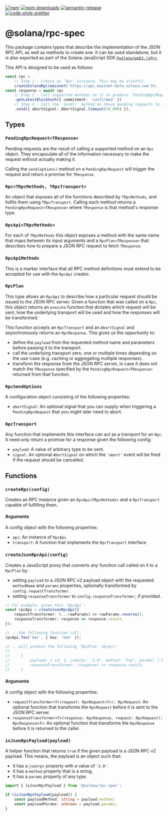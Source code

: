 [![npm][npm-image]][npm-url]
[![npm-downloads][npm-downloads-image]][npm-url]
[![semantic-release][semantic-release-image]][semantic-release-url]
<br />
[![code-style-prettier][code-style-prettier-image]][code-style-prettier-url]

[code-style-prettier-image]: https://img.shields.io/badge/code_style-prettier-ff69b4.svg?style=flat-square
[code-style-prettier-url]: https://github.com/prettier/prettier
[npm-downloads-image]: https://img.shields.io/npm/dm/@solana/rpc-spec/rc.svg?style=flat
[npm-image]: https://img.shields.io/npm/v/@solana/rpc-spec/rc.svg?style=flat
[npm-url]: https://www.npmjs.com/package/@solana/rpc-spec/v/rc
[semantic-release-image]: https://img.shields.io/badge/%20%20%F0%9F%93%A6%F0%9F%9A%80-semantic--release-e10079.svg
[semantic-release-url]: https://github.com/semantic-release/semantic-release

# @solana/rpc-spec

This package contains types that describe the implementation of the JSON RPC API, as well as methods to create one. It can be used standalone, but it is also exported as part of the Solana JavaScript SDK [`@solana/web3.js@rc`](https://github.com/solana-labs/solana-web3.js/tree/master/packages/library).

This API is designed to be used as follows:

```ts
const rpc =
    // Step 1 - Create an `Rpc` instance. This may be stateful.
    createSolanaRpc(mainnet('https://api.mainnet-beta.solana.com'));
const response = await rpc
    // Step 2 - Call supported methods on it to produce `PendingRpcRequest` objects.
    .getLatestBlockhash({ commitment: 'confirmed' })
    // Step 3 - Call the `send()` method on those pending requests to trigger them.
    .send({ abortSignal: AbortSignal.timeout(10_000) });
```

## Types

### `PendingRpcRequest<TResponse>`

Pending requests are the result of calling a supported method on an `Rpc` object. They encapsulate all of the information necessary to make the request without actually making it.

Calling the `send(options)` method on a `PendingRpcRequest` will trigger the request and return a promise for `TResponse`.

### `Rpc<TRpcMethods, TRpcTransport>`

An object that exposes all of the functions described by `TRpcMethods`, and fulfils them using `TRpcTransport`. Calling each method returns a `PendingRpcRequest<TResponse>` where `TResponse` is that method's response type.

### `RpcApi<TRpcMethods>`

For each of `TRpcMethods` this object exposes a method with the same name that maps between its input arguments and a `RpcPlan<TResponse>` that describes how to prepare a JSON RPC request to fetch `TResponse`.

### `RpcApiMethods`

This is a marker interface that all RPC method definitions must extend to be accepted for use with the `RpcApi` creator.

### `RpcPlan`

This type allows an `RpcApi` to describe how a particular request should be issued to the JSON RPC server. Given a function that was called on a `Rpc`, this object returns an `execute` function that dictates which request will be sent, how the underlying transport will be used and how the responses will be transformed.

This function accepts an `RpcTransport` and an `AbortSignal` and asynchronously returns an `RpcResponse`. This gives us the opportunity to:

-   define the `payload` from the requested method name and parameters before passing it to the transport.
-   call the underlying transport zero, one or multiple times depending on the use-case (e.g. caching or aggregating multiple responses).
-   transform the response from the JSON RPC server, in case it does not match the `TResponse` specified by the `PendingRpcRequest<TResponse>` returned from that function.

### `RpcSendOptions`

A configuration object consisting of the following properties:

-   `abortSignal`: An optional signal that you can supply when triggering a `PendingRpcRequest` that you might later need to abort.

### `RpcTransport`

Any function that implements this interface can act as a transport for an `Rpc`. It need only return a promise for a response given the following config:

-   `payload`: A value of arbitrary type to be sent.
-   `signal`: An optional `AbortSignal` on which the `'abort'` event will be fired if the request should be cancelled.

## Functions

### `createRpc(config)`

Creates an RPC instance given an `RpcApi<TRpcMethods>` and a `RpcTransport` capable of fulfilling them.

#### Arguments

A config object with the following properties:

-   `api`: An instance of `RpcApi`
-   `transport`: A function that implements the `RpcTransport` interface

### `createJsonRpcApi(config)`

Creates a JavaScript proxy that converts _any_ function call called on it to a `RpcPlan` by:

-   setting `payload` to a JSON RPC v2 payload object with the requested `methodName` and `params` properties, optionally transformed by `config.requestTransformer`.
-   setting `responseTransformer` to `config.responseTransformer`, if provided.

```ts
// For example, given this `RpcApi`:
const rpcApi = createJsonRpcApi({
    requestTransformer: (...rawParams) => rawParams.reverse(),
    responseTransformer: response => response.result,
});

// ...the following function call:
rpcApi.foo('bar', { baz: 'bat' });

// ...will produce the following `RpcPlan` object:
//
//     {
//         payload: { id: 1, jsonrpc: '2.0', method: 'foo', params: ['bar', { baz: 'bat' }] },
//         responseTransformer: (response) => response.result,
//     }
```

#### Arguments

A config object with the following properties:

-   `requestTransformer<T>(request: RpcRequest<T>): RpcRequest`: An optional function that transforms the `RpcRequest` before it is sent to the JSON RPC server.
-   `responseTransformer<T>(response: RpcResponse, request: RpcRequest): RpcResponse<T>`: An optional function that transforms the `RpcResponse` before it is returned to the caller.

### `isJsonRpcPayload(payload)`

A helper function that returns `true` if the given payload is a JSON RPC v2 payload. This means, the payload is an object such that:

-   It has a `jsonrpc` property with a value of `'2.0'`.
-   It has a `method` property that is a string.
-   It has a `params` property of any type.

```ts
import { isJsonRpcPayload } from '@solana/rpc-spec';

if (isJsonRpcPayload(payload)) {
    const payloadMethod: string = payload.method;
    const payloadParams: unknown = payload.params;
}
```
